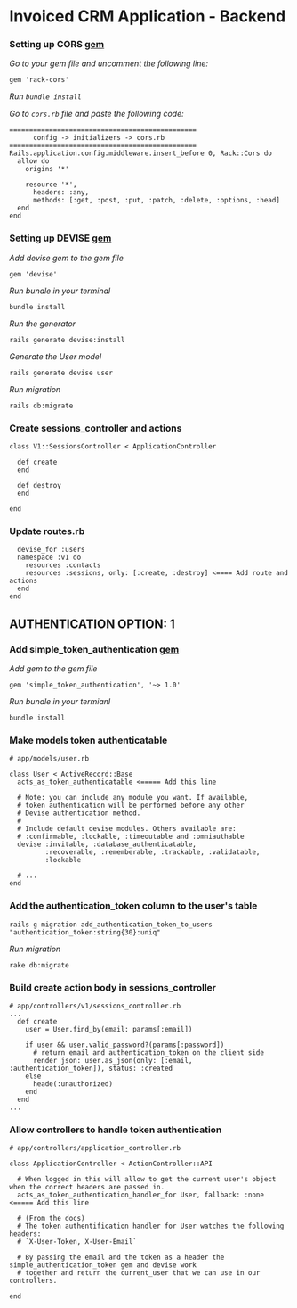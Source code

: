 # Invoiced CRM Application - Backend

### Setting up CORS [gem](https://github.com/cyu/rack-cors)

_Go to your gem file and uncomment the following line:_
```
gem 'rack-cors'
```
_Run `bundle install`_

_Go to `cors.rb` file and paste the following code:_
```
===============================================
      config -> initializers -> cors.rb
===============================================
Rails.application.config.middleware.insert_before 0, Rack::Cors do
  allow do
    origins '*'

    resource '*',
      headers: :any,
      methods: [:get, :post, :put, :patch, :delete, :options, :head]
  end
end
```

### Setting up DEVISE [gem](https://github.com/heartcombo/devise)
_Add devise gem to the gem file_
```
gem 'devise'
```
_Run bundle in your terminal_
```
bundle install
```
_Run the generator_
```
rails generate devise:install
```
_Generate the User model_
```
rails generate devise user
```
_Run migration_
```
rails db:migrate
```
### Create sessions_controller and actions
```
class V1::SessionsController < ApplicationController 

  def create
  end

  def destroy
  end

end
```
### Update routes.rb
```
  devise_for :users
  namespace :v1 do
    resources :contacts
    resources :sessions, only: [:create, :destroy] <==== Add route and actions
  end
end
```
## AUTHENTICATION OPTION: 1

### Add simple_token_authentication [gem](https://github.com/gonzalo-bulnes/simple_token_authentication)
_Add gem to the gem file_
```
gem 'simple_token_authentication', '~> 1.0'
```
_Run bundle in your termianl_
```
bundle install
```
### Make models token authenticatable
```
# app/models/user.rb

class User < ActiveRecord::Base
  acts_as_token_authenticatable <===== Add this line

  # Note: you can include any module you want. If available,
  # token authentication will be performed before any other
  # Devise authentication method.
  #
  # Include default devise modules. Others available are:
  # :confirmable, :lockable, :timeoutable and :omniauthable
  devise :invitable, :database_authenticatable,
         :recoverable, :rememberable, :trackable, :validatable,
         :lockable

  # ...
end
```
### Add the authentication_token column to the user's table
```
rails g migration add_authentication_token_to_users "authentication_token:string{30}:uniq"
```
_Run migration_
```
rake db:migrate
```
### Build create action body in sessions_controller
```
# app/controllers/v1/sessions_controller.rb
...
  def create
    user = User.find_by(email: params[:email])

    if user && user.valid_password?(params[:password])
      # return email and authentication_token on the client side
      render json: user.as_json(only: [:email, :authentication_token]), status: :created
    else
      heade(:unauthorized)
    end
  end
...
```
### Allow controllers to handle token authentication
```
# app/controllers/application_controller.rb

class ApplicationController < ActionController::API

  # When logged in this will allow to get the current user's object when the correct headers are passed in.
  acts_as_token_authentication_handler_for User, fallback: :none <===== Add this line

  # (From the docs) 
  # The token authentification handler for User watches the following headers:
  # `X-User-Token, X-User-Email`

  # By passing the email and the token as a header the simple_authentication_token gem and devise work 
  # together and return the current_user that we can use in our controllers.

end

```